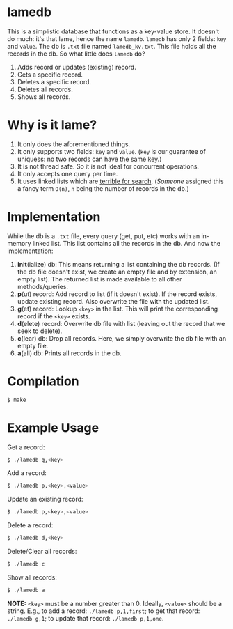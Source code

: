 # lamedb
This is a simplistic database that functions as a key-value store. It doesn't do much: it's that lame, hence the name `lamedb`. `lamedb` has only 2 fields: `key` and `value`. The db is `.txt` file named `lamedb_kv.txt`. This file holds all the records in the db. So what little does `lamedb` do?
1. Adds record or updates (existing) record.
2. Gets a specific record.
3. Deletes a specific record.
4. Deletes all records.
5. Shows all records.

# Why is it lame?
1. It only does the aforementioned things.
2. It only supports two fields: `key` and `value`. (`key` is our guarantee of uniquess: no two records can have the same key.)
3. It is not thread safe. So it is not ideal for concurrent operations. 
4. It only accepts one query per time.
5. It uses linked lists which are [terrible for search](https://en.wikipedia.org/wiki/Linked_list#Speeding_up_search). (*Someone* assigned this a fancy term `O(n)`, `n` being the number of records in the db.)

# Implementation
While the db is a `.txt` file, every query (get, put, etc) works with an in-memory linked list. This list contains all the records in the db. And now the implementation:
1. **init**(ialize) db: This means returning a list containing the db records. (If the db file doesn't exist, we create an empty file and by extension, an empty list). The returned list is made available to all other methods/queries.
2. **p**(ut) record: Add record to list (if it doesn't exist). If the record exists, update existing record. Also overwrite the file with the updated list.
3. **g**(et) record: Lookup `<key>` in the list. This will print the corresponding record if the `<key>` exists.
4. **d**(elete) record: Overwrite db file with list (leaving out the record that we seek to delete).
5. **c**(lear) db: Drop all records. Here, we simply overwrite the db file with an empty file.
6. **a**(all) db: Prints all records in the db.

# Compilation
```sh
$ make
```
# Example Usage
Get a record:
```sh
$ ./lamedb g,<key>
```
Add a record:
```sh
$ ./lamedb p,<key>,<value>
```
Update an existing record:
```sh
$ ./lamedb p,<key>,<value>
```
Delete a record:
```sh
$ ./lamedb d,<key>
```
Delete/Clear all records:
```sh
$ ./lamedb c
```
Show all records:
```sh
$ ./lamedb a
```

**NOTE:** `<key>` must be a number greater than 0. Ideally, `<value>` should be a string. E.g., to add a record: `./lamedb p,1,first`; to get that record: `./lamedb g,1`; to update that record: `./lamedb p,1,one`.

